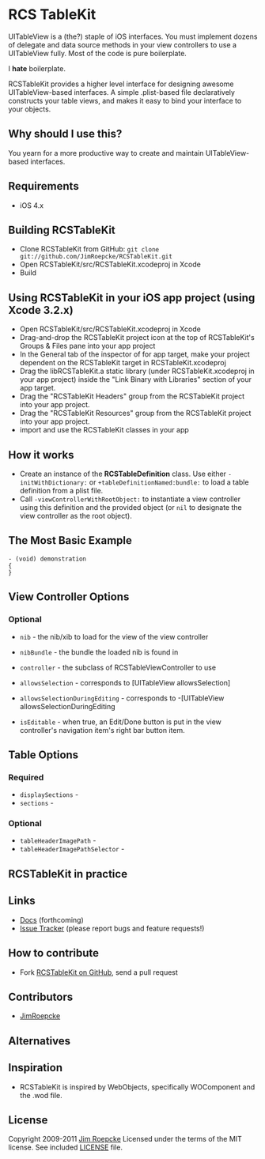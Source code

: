 RCS TableKit
============

UITableView is a (the?) staple of iOS interfaces. You must implement dozens of delegate and data source methods in your view controllers to use a UITableView fully. Most of the code is pure boilerplate.

I **hate** boilerplate.

RCSTableKit provides a higher level interface for designing awesome UITableView-based interfaces. A simple .plist-based file declaratively constructs your table views, and makes it easy to bind your interface to your objects.

Why should I use this?
----------------------

You yearn for a more productive way to create and maintain UITableView-based interfaces.

Requirements
------------
- iOS 4.x

Building RCSTableKit
-------------------
- Clone RCSTableKit from GitHub: `git clone git://github.com/JimRoepcke/RCSTableKit.git`
- Open RCSTableKit/src/RCSTableKit.xcodeproj in Xcode
- Build

Using RCSTableKit in your iOS app project (using Xcode 3.2.x)
-------------------------------------------------------------
- Open RCSTableKit/src/RCSTableKit.xcodeproj in Xcode
- Drag-and-drop the RCSTableKit project icon at the top of RCSTableKit's Groups & Files pane into your app project
- In the General tab of the inspector of for app target, make your project dependent on the RCSTableKit target in RCSTableKit.xcodeproj
- Drag the libRCSTableKit.a static library (under RCSTableKit.xcodeproj in your app project) inside the "Link Binary with Libraries" section of your app target.
- Drag the "RCSTableKit Headers" group from the RCSTableKit project into your app project.
- Drag the "RCSTableKit Resources" group from the RCSTableKit project into your app project.
- import and use the RCSTableKit classes in your app

How it works
------------

- Create an instance of the **RCSTableDefinition** class. Use either `-initWithDictionary:` or `+tableDefinitionNamed:bundle:` to load a table definition from a plist file.
- Call `-viewControllerWithRootObject:` to instantiate a view controller using this definition and the provided object (or `nil` to designate the view controller as the root object).

The Most Basic Example
----------------------

    - (void) demonstration
    {
    }

View Controller Options
-----------------------
   
### Optional

- `nib` - the nib/xib to load for the view of the view controller
- `nibBundle` - the bundle the loaded nib is found in
- `controller` - the subclass of RCSTableViewController to use

- `allowsSelection` - corresponds to [UITableView allowsSelection]
- `allowsSelectionDuringEditing` - corresponds to -[UITableView allowsSelectionDuringEditing
- `isEditable` - when true, an Edit/Done button is put in the view controller's navigation item's right bar button item.

Table Options
-------------

### Required

- `displaySections` - 
- `sections` - 

### Optional

- `tableHeaderImagePath` -
- `tableHeaderImagePathSelector` -

RCSTableKit in practice
----------------------


Links
-----

- [Docs](https://github.com/JimRoepcke/RCSTableKit/wiki) (forthcoming)
- [Issue Tracker](https://github.com/JimRoepcke/RCSTableKit/issues) (please report bugs and feature requests!)

How to contribute
-----------------

- Fork [RCSTableKit on GitHub](https://github.com/JimRoepcke/RCSTableKit), send a pull request

Contributors
------------

- [JimRoepcke](https://github.com/JimRoepcke)

Alternatives
------------

Inspiration
-----------

- RCSTableKit is inspired by WebObjects, specifically WOComponent and the .wod file.

License
-------

Copyright 2009-2011 [Jim Roepcke](http://roepcke.com/) Licensed under the terms of the MIT license. See included [LICENSE](https://github.com/JimRoepcke/RCSTableKit/raw/master/LICENSE) file.
